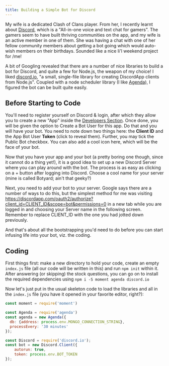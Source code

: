 ```yaml
---
title: Building a Simple Bot for Discord
---
```


My wife is a dedicated Clash of Clans player. From her, I recently learnt about [Discord](https://discordapp.com/), which is a "All-in-one voice and text chat for gamers". The gamers seem to have built thriving communities on the app, and my wife is an active member in one of them. She was having a chat with one of her fellow community members about getting a bot going which would auto-wish members on their birthdays. Sounded like a nice li'l weekend project for /me!

A bit of Googling revealed that there are a number of nice libraries to build a bot for Discord, and quite a few for Node.js, the weapon of my choice! I liked [discord.io](https://github.com/izy521/discord.io), "a small, single-file library for creating DiscordApp clients from Node.js". Coupled with a node scheduler library (I like [Agenda](https://github.com/rschmukler/agenda)), I figured the bot can be built quite easily.

## Before Starting to Code

You'll need to register yourself on Discord & login, after which they allow you to create a new "App" inside the [Developers Section](https://discordapp.com/developers/applications/me). Once done, you will be given the option to Create a Bot User for this app. Do that and you will have your bot. You need to note down two things here: the **Client ID** and the App Bot User **Token** (click to reveal them). Further, you may tick the Public Bot checkbox. You can also add a cool icon here, which will be the face of your bot.

Now that you have your app and your bot (a pretty boring one though, since it cannot do a thing yet!), it is a good idea to set up a new Discord Server where you can play around with the bot. The process is as easy as clicking on a + button after logging into Discord. Choose a cool name for your server (mine is called Botyard; ain't that geeky?)

Next, you need to add your bot to your server. Google says there are a number of ways to do this, but the simplest method for me was visiting https://discordapp.com/oauth2/authorize?client_id=CLIENT_ID&scope=bot&permissions=0 in a new tab while you are logged in and choosing your Server name in the following screen. Remember to replace CLIENT_ID with the one you had jotted down previously.

And that's about all the bootstrapping you'd need to do before you can start infusing life into your bot, viz. the coding.

## Coding

First things first: make a new directory to hold your code, create an empty `index.js` file (all our code will be written in this) and run `npm init` within it. After answering (or skipping) the stock questions, you can go on to install the required dependencies using `npm i -S moment agenda discord.io`

Now let's just put in the usual skeleton code to load the libraries and all in the `index.js` file (you have it opened in your favorite editor, right?):

```javascript
const moment = require('moment')

const Agenda = require('agenda')
const agenda = new Agenda({
  db: {address: process.env.MONGO_CONNECTION_STRING},
  processEvery: '30 minutes'
});

const Discord = require('discord.io');
const bot = new Discord.Client({
    autorun: true,
    token: process.env.BOT_TOKEN
});
```



